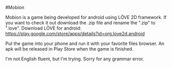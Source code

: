 #Mobion

Mobion is a game being developed for android using LÖVE 2D framework. If you want to check it out
download the .zip file and rename the ".zip" to ".love". Download LÖVE for android:
https://play.google.com/store/apps/details?id=org.love2d.android

Put the game into your phone and run it with your favorite files browser. An apk will be released
in Play Store when the game is finished.

I'm not English fluent, but I'm trying. Sorry for any grammar error.
